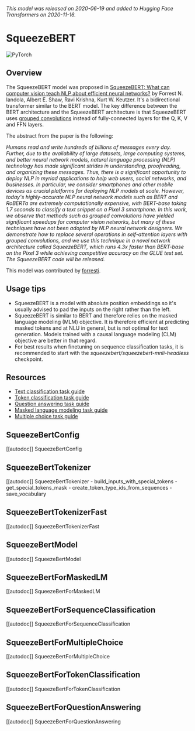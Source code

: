 <!--Copyright 2020 The HuggingFace Team. All rights reserved.

Licensed under the Apache License, Version 2.0 (the "License"); you may not use this file except in compliance with
the License. You may obtain a copy of the License at

http://www.apache.org/licenses/LICENSE-2.0

Unless required by applicable law or agreed to in writing, software distributed under the License is distributed on
an "AS IS" BASIS, WITHOUT WARRANTIES OR CONDITIONS OF ANY KIND, either express or implied. See the License for the
specific language governing permissions and limitations under the License.

⚠️ Note that this file is in Markdown but contain specific syntax for our doc-builder (similar to MDX) that may not be
rendered properly in your Markdown viewer.

-->
*This model was released on 2020-06-19 and added to Hugging Face Transformers on 2020-11-16.*

# SqueezeBERT

<div class="flex flex-wrap space-x-1">
<img alt="PyTorch" src="https://img.shields.io/badge/PyTorch-DE3412?style=flat&logo=pytorch&logoColor=white">
</div>

## Overview

The SqueezeBERT model was proposed in [SqueezeBERT: What can computer vision teach NLP about efficient neural networks?](https://huggingface.co/papers/2006.11316) by Forrest N. Iandola, Albert E. Shaw, Ravi Krishna, Kurt W. Keutzer. It's a
bidirectional transformer similar to the BERT model. The key difference between the BERT architecture and the
SqueezeBERT architecture is that SqueezeBERT uses [grouped convolutions](https://blog.yani.io/filter-group-tutorial)
instead of fully-connected layers for the Q, K, V and FFN layers.

The abstract from the paper is the following:

*Humans read and write hundreds of billions of messages every day. Further, due to the availability of large datasets,
large computing systems, and better neural network models, natural language processing (NLP) technology has made
significant strides in understanding, proofreading, and organizing these messages. Thus, there is a significant
opportunity to deploy NLP in myriad applications to help web users, social networks, and businesses. In particular, we
consider smartphones and other mobile devices as crucial platforms for deploying NLP models at scale. However, today's
highly-accurate NLP neural network models such as BERT and RoBERTa are extremely computationally expensive, with
BERT-base taking 1.7 seconds to classify a text snippet on a Pixel 3 smartphone. In this work, we observe that methods
such as grouped convolutions have yielded significant speedups for computer vision networks, but many of these
techniques have not been adopted by NLP neural network designers. We demonstrate how to replace several operations in
self-attention layers with grouped convolutions, and we use this technique in a novel network architecture called
SqueezeBERT, which runs 4.3x faster than BERT-base on the Pixel 3 while achieving competitive accuracy on the GLUE test
set. The SqueezeBERT code will be released.*

This model was contributed by [forresti](https://huggingface.co/forresti).

## Usage tips

- SqueezeBERT is a model with absolute position embeddings so it's usually advised to pad the inputs on the right
  rather than the left.
- SqueezeBERT is similar to BERT and therefore relies on the masked language modeling (MLM) objective. It is therefore
  efficient at predicting masked tokens and at NLU in general, but is not optimal for text generation. Models trained
  with a causal language modeling (CLM) objective are better in that regard.
- For best results when finetuning on sequence classification tasks, it is recommended to start with the
  *squeezebert/squeezebert-mnli-headless* checkpoint.

## Resources

- [Text classification task guide](../tasks/sequence_classification)
- [Token classification task guide](../tasks/token_classification)
- [Question answering task guide](../tasks/question_answering)
- [Masked language modeling task guide](../tasks/masked_language_modeling)
- [Multiple choice task guide](../tasks/multiple_choice)

## SqueezeBertConfig

[[autodoc]] SqueezeBertConfig

## SqueezeBertTokenizer

[[autodoc]] SqueezeBertTokenizer
    - build_inputs_with_special_tokens
    - get_special_tokens_mask
    - create_token_type_ids_from_sequences
    - save_vocabulary

## SqueezeBertTokenizerFast

[[autodoc]] SqueezeBertTokenizerFast

## SqueezeBertModel

[[autodoc]] SqueezeBertModel

## SqueezeBertForMaskedLM

[[autodoc]] SqueezeBertForMaskedLM

## SqueezeBertForSequenceClassification

[[autodoc]] SqueezeBertForSequenceClassification

## SqueezeBertForMultipleChoice

[[autodoc]] SqueezeBertForMultipleChoice

## SqueezeBertForTokenClassification

[[autodoc]] SqueezeBertForTokenClassification

## SqueezeBertForQuestionAnswering

[[autodoc]] SqueezeBertForQuestionAnswering
